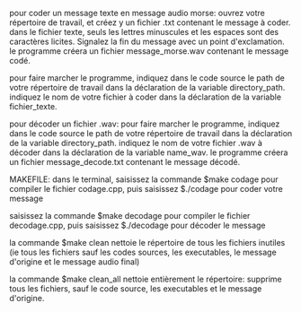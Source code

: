 pour coder un message texte en message audio morse:
ouvrez votre répertoire de travail, et créez y un fichier .txt contenant le message à coder.
dans le fichier texte, seuls les lettres minuscules et les espaces sont des caractères licites. Signalez la fin du message avec un point d'exclamation.
le programme créera un fichier message_morse.wav contenant le message codé.

pour faire marcher le programme, indiquez dans le code source le path de votre répertoire de travail dans la déclaration de la variable directory_path. indiquez le nom de votre fichier à coder dans la déclaration de la variable fichier_texte.

pour décoder un fichier .wav:
pour faire marcher le programme, indiquez dans le code source le path de votre répertoire de travail dans la déclaration de la variable directory_path. indiquez le nom de votre fichier .wav à décoder dans la déclaration de la variable name_wav.
le programme créera un fichier message_decode.txt contenant le message décodé.

MAKEFILE:
dans le terminal, saisissez la commande
$make codage
pour compiler le fichier codage.cpp, puis saisissez
$./codage
pour coder votre message

saisissez la commande
$make decodage
pour compiler le fichier decodage.cpp, puis saisissez
$./decodage
pour décoder le message

la commande
$make clean 
nettoie le répertoire de tous les fichiers inutiles (ie tous les fichiers sauf les codes sources, les executables, le message d'origine et le message audio final) 

la commande 
$make clean_all 
nettoie entièrement le répertoire: supprime tous les fichiers, sauf le code source, les executables et le message d'origine.

